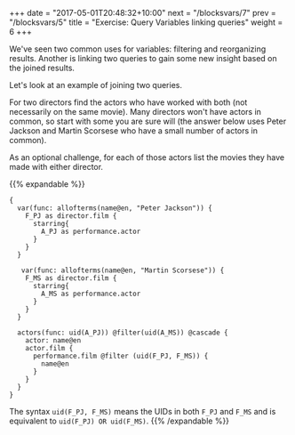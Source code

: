 +++
date = "2017-05-01T20:48:32+10:00"
next = "/blocksvars/7"
prev = "/blocksvars/5"
title = "Exercise: Query Variables linking queries"
weight = 6
+++

We've seen two common uses for variables: filtering and reorganizing results.  Another is linking two queries to gain some new insight based on the joined results.

Let's look at an example of joining two queries.

For two directors find the actors who have worked with both (not
necessarily on the same movie).  Many directors won't have actors in
common, so start with some you are sure will (the answer below uses
Peter Jackson and Martin Scorsese who have a small number of actors in
common).

As an optional challenge, for each
of those actors list the movies they have made with either director.



{{% expandable %}}
```
{
  var(func: allofterms(name@en, "Peter Jackson")) {
    F_PJ as director.film {
      starring{
        A_PJ as performance.actor
      }
    }
  }

   var(func: allofterms(name@en, "Martin Scorsese")) {
    F_MS as director.film {
      starring{
        A_MS as performance.actor
      }
    }
  }

  actors(func: uid(A_PJ)) @filter(uid(A_MS)) @cascade {
    actor: name@en
    actor.film {
      performance.film @filter (uid(F_PJ, F_MS)) {
      	name@en
      }
    }
  }
}
```  
The syntax `uid(F_PJ, F_MS)` means the UIDs in both `F_PJ` and `F_MS` and is equivalent to `uid(F_PJ) OR uid(F_MS)`.
{{% /expandable %}}
